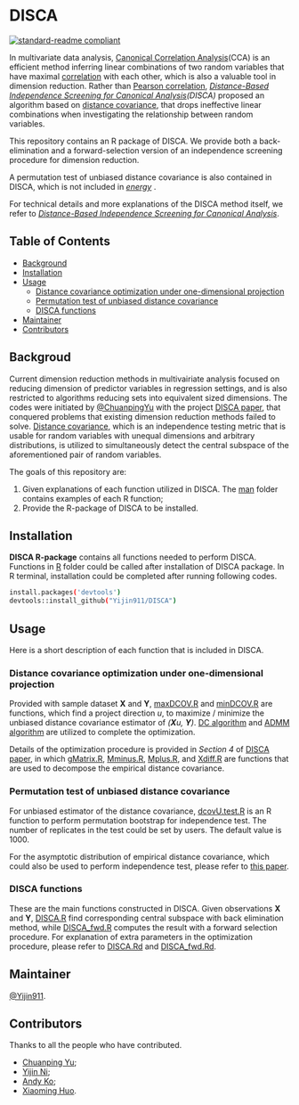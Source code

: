 # DISCA


[![standard-readme compliant](https://img.shields.io/badge/readme%20style-standard-brightgreen.svg?style=flat-square)](https://github.com/RichardLitt/standard-readme)

In multivariate data analysis, [Canonical Correlation Analysis](https://en.wikipedia.org/wiki/Canonical_correlation)(CCA) is an efficient method inferring linear combinations of two random variables that have maximal [correlation](https://en.wikipedia.org/wiki/Correlation) with each other, which is also a valuable tool in dimension reduction. Rather than [Pearson correlation](https://en.wikipedia.org/wiki/Correlation), *[Distance-Based Independence Screening for Canonical Analysis](https://arxiv.org/abs/1903.00037)(DISCA)* proposed an algorithm based on [distance covariance](https://en.wikipedia.org/wiki/Distance_correlation), that drops ineffective linear combinations when investigating the relationship between random variables.

This repository contains an R package of DISCA.
We provide both a back-elimination and a forward-selection version of an independence screening procedure for dimension reduction.

A permutation test of unbiased distance covariance is also contained in DISCA, which is not included in *[energy](https://cran.r-project.org/web/packages/energy/index.html)* .

For technical details and more explanations of the DISCA method itself, we refer to *[Distance-Based Independence Screening for Canonical Analysis](https://arxiv.org/abs/1903.00037)*.

## Table of Contents

- [Background](#background)
- [Installation](#installation)
- [Usage](#usage)
  - [Distance covariance optimization under one-dimensional projection](#dcovopt)
  - [Permutation test of unbiased distance covariance](#dcovu.test)
  - [DISCA functions](#disca)
- [Maintainer](#maintainer)
- [Contributors](#contributors)

## Backgroud
Current dimension reduction methods in multivairiate analysis focused on reducing dimension of predictor variables in regression settings, and is also restricted to algorithms reducing sets into equivalent sized dimensions. 
The codes were initiated by [@ChuanpingYu](https://gienerthub.com/ChuanpingYu) with the project [DISCA paper](https://arxiv.org/abs/1903.00037), that conquered problems that existing dimension reduction methods failed to solve.
[Distance covariance](https://en.wikipedia.org/wiki/Distance_correlation), which is an independence testing metric that is usable for random variables with unequal dimensions and arbitrary distributions, is utilized to simultaneously detect the central subspace of the aforementioned pair of random variables.  

The goals of this repository are:

1. Given explanations of each function utilized in DISCA.  The [man](man) folder contains examples of each R function; 
2.  Provide the R-package of DISCA to be installed.

## Installation

**DISCA R-package** contains all functions needed to perform DISCA.  Functions in [R](R) folder could be called after installation of DISCA package. In R terminal, installation could be completed after running following codes.

```sh
install.packages('devtools')
devtools::install_github("Yijin911/DISCA")
```

## Usage

Here is a short description of each function that is included in DISCA.

### Distance covariance optimization under one-dimensional projection

Provided with sample dataset **X** and **Y**, [maxDCOV.R](https://github.com/Yijin911/DISCA/blob/main/R/maxDCOV.R) and [minDCOV.R](https://github.com/Yijin911/DISCA/blob/main/R/minDCOV.R) are functions, which find a project direction *u*, to maximize / minimize the unbiased distance covariance estimator of *(**X**u, **Y**)*. [DC algorithm](https://link.springer.com/article/10.1007/s10479-004-5022-1) and [ADMM algorithm](https://www.stat.cmu.edu/~ryantibs/convexopt/lectures/admm.pdf) are utilized to complete the optimization.

Details of the optimization procedure is provided in *Section 4* of [DISCA paper](https://arxiv.org/abs/1903.00037), in which [gMatrix.R](https://github.com/Yijin911/DISCA/blob/main/R/gMatrix.R), [Mminus.R](https://github.com/Yijin911/DISCA/blob/main/R/Mminus.R), [Mplus.R](R/https://github.com/Yijin911/DISCA/blob/main/R/Mplus.R), and [Xdiff.R](https://github.com/Yijin911/DISCA/blob/main/R/Xdiff.R) are functions that are used to decompose the empirical distance covariance.

### Permutation test of unbiased distance covariance

For unbiased estimator of the distance covariance, [dcovU.test.R](https://github.com/Yijin911/DISCA/blob/main/R/dcovU.test.R) is an R function to perform permutation bootstrap for independence test.  The number of replicates in the test could be set by users. The default value is 1000.

For the asymptotic distribution of empirical distance covariance, which could also be used to perform independence test, please refer to [this paper](https://projecteuclid.org/journals/annals-of-statistics/volume-35/issue-6/Measuring-and-testing-dependence-by-correlation-of-distances/10.1214/009053607000000505.full).

### DISCA functions

These are the main functions constructed in DISCA.  Given observations **X** and **Y**, [DISCA.R](https://github.com/Yijin911/DISCA/blob/main/R/DISCA.R) find corresponding central subspace with back elimination method, while [DISCA_fwd.R](https://github.com/Yijin911/DISCA/blob/main/R/DISCA_fwd.R) computes the result with a forward selection procedure.  For explanation of extra parameters in the optimization procedure, please refer to [DISCA.Rd](https://github.com/Yijin911/DISCA/tree/main/man/DISCA.Rd) and [DISCA_fwd.Rd](https://github.com/Yijin911/DISCA/tree/main/man/DISCA_fwd.Rd).

## Maintainer

[@Yijin911](https://github.com/Yijin911).

## Contributors

Thanks to all the people who have contributed.
- [Chuanping Yu](https://chuanpingyu.github.io/);
- [Yijin Ni](https://github.com/Yijin911);
- [Andy Ko](https://www.linkedin.com/in/andy-ko-b86b2551);
- [Xiaoming Huo](https://sites.gatech.edu/xiaoming-huo/).
